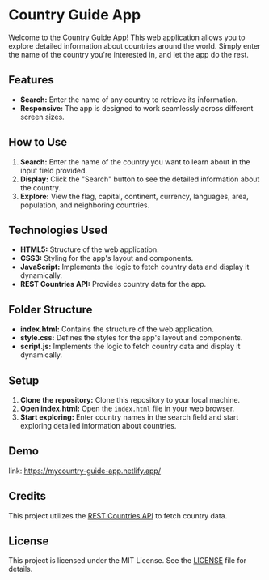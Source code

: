 # Country Guide App

Welcome to the Country Guide App! This web application allows you to explore detailed information about countries around the world. Simply enter the name of the country you're interested in, and let the app do the rest.

## Features

- **Search:** Enter the name of any country to retrieve its information.
- **Responsive:** The app is designed to work seamlessly across different screen sizes.

## How to Use

1. **Search:** Enter the name of the country you want to learn about in the input field provided.
2. **Display:** Click the "Search" button to see the detailed information about the country.
3. **Explore:** View the flag, capital, continent, currency, languages, area, population, and neighboring countries.

## Technologies Used

- **HTML5:** Structure of the web application.
- **CSS3:** Styling for the app's layout and components.
- **JavaScript:** Implements the logic to fetch country data and display it dynamically.
- **REST Countries API:** Provides country data for the app.

## Folder Structure

- **index.html:** Contains the structure of the web application.
- **style.css:** Defines the styles for the app's layout and components.
- **script.js:** Implements the logic to fetch country data and display it dynamically.

## Setup

1. **Clone the repository:** Clone this repository to your local machine.
2. **Open index.html:** Open the `index.html` file in your web browser.
3. **Start exploring:** Enter country names in the search field and start exploring detailed information about countries.

## Demo

 link: https://mycountry-guide-app.netlify.app/

## Credits

This project utilizes the [REST Countries API](https://restcountries.com/) to fetch country data.

## License

This project is licensed under the MIT License. See the [LICENSE](LICENSE) file for details.
